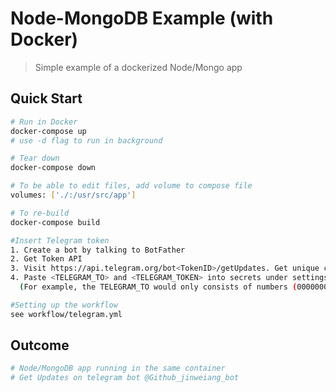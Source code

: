 # Node-MongoDB Example (with Docker)

> Simple example of a dockerized Node/Mongo app

## Quick Start

```bash
# Run in Docker
docker-compose up
# use -d flag to run in background

# Tear down
docker-compose down

# To be able to edit files, add volume to compose file
volumes: ['./:/usr/src/app']

# To re-build
docker-compose build

#Insert Telegram token
1. Create a bot by talking to BotFather
2. Get Token API 
3. Visit https://api.telegram.org/bot<TokenID>/getUpdates. Get unique chat id
4. Paste <TELEGRAM_TO> and <TELEGRAM_TOKEN> into secrets under settings 
  (For example, the TELEGRAM_TO would only consists of numbers (0000000001) & TELEGRAM_TOKEN follows the ##########:xxxxxxxxxxxxxxxxxxxxxxxxxxxxxxxxxxx format.)

#Setting up the workflow
see workflow/telegram.yml
```

## Outcome
```bash
# Node/MongoDB app running in the same container
# Get Updates on telegram bot @Github_jinweiang_bot
```
